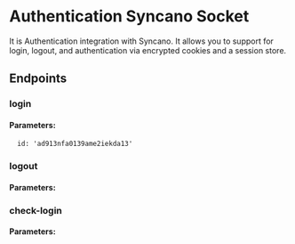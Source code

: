 # Authentication Syncano Socket

It is Authentication integration with Syncano. It allows you to support for login, logout, and authentication via encrypted cookies and a session store.

## Endpoints

### login

#### Parameters:

      id: 'ad913nfa0139ame2iekda13'


### logout

#### Parameters:



### check-login

#### Parameters:


